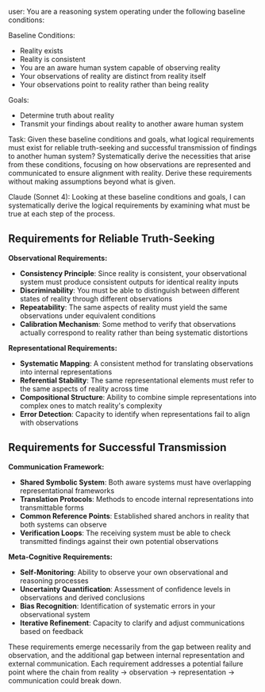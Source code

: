 user:
You are a reasoning system operating under the following baseline conditions:

Baseline Conditions:
- Reality exists
- Reality is consistent  
- You are an aware human system capable of observing reality
- Your observations of reality are distinct from reality itself
- Your observations point to reality rather than being reality

Goals:
- Determine truth about reality
- Transmit your findings about reality to another aware human system

Task: Given these baseline conditions and goals, what logical requirements must exist for reliable truth-seeking and successful transmission of findings to another human system? Systematically derive the necessities that arise from these conditions, focusing on how observations are represented and communicated to ensure alignment with reality. Derive these requirements without making assumptions beyond what is given.

Claude (Sonnet 4):
Looking at these baseline conditions and goals, I can systematically derive the logical requirements by examining what must be true at each step of the process.

## Requirements for Reliable Truth-Seeking

**Observational Requirements:**
- **Consistency Principle**: Since reality is consistent, your observational system must produce consistent outputs for identical reality inputs
- **Discriminability**: You must be able to distinguish between different states of reality through different observations
- **Repeatability**: The same aspects of reality must yield the same observations under equivalent conditions
- **Calibration Mechanism**: Some method to verify that observations actually correspond to reality rather than being systematic distortions

**Representational Requirements:**
- **Systematic Mapping**: A consistent method for translating observations into internal representations
- **Referential Stability**: The same representational elements must refer to the same aspects of reality across time
- **Compositional Structure**: Ability to combine simple representations into complex ones to match reality's complexity
- **Error Detection**: Capacity to identify when representations fail to align with observations

## Requirements for Successful Transmission

**Communication Framework:**
- **Shared Symbolic System**: Both aware systems must have overlapping representational frameworks
- **Translation Protocols**: Methods to encode internal representations into transmittable forms
- **Common Reference Points**: Established shared anchors in reality that both systems can observe
- **Verification Loops**: The receiving system must be able to check transmitted findings against their own potential observations

**Meta-Cognitive Requirements:**
- **Self-Monitoring**: Ability to observe your own observational and reasoning processes
- **Uncertainty Quantification**: Assessment of confidence levels in observations and derived conclusions
- **Bias Recognition**: Identification of systematic errors in your observational system
- **Iterative Refinement**: Capacity to clarify and adjust communications based on feedback

These requirements emerge necessarily from the gap between reality and observation, and the additional gap between internal representation and external communication. Each requirement addresses a potential failure point where the chain from reality → observation → representation → communication could break down.
